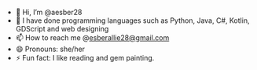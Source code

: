 - 👋 Hi, I’m @aesber28
- 👀 I have done programming languages such as Python, Java, C#, Kotlin, GDScript and web designing
- 📫 How to reach me @esberallie28@gmail.com
- 😄 Pronouns: she/her
- ⚡ Fun fact: I like reading and gem painting.

<!---
aesber28/aesber28 is a ✨ special ✨ repository because its `README.md` (this file) appears on your GitHub profile.
You can click the Preview link to take a look at your changes.
--->
